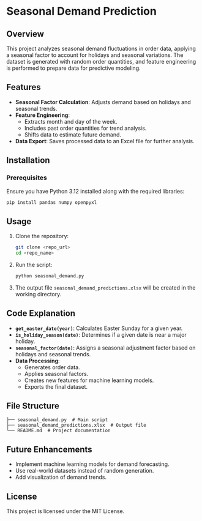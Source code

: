 # Seasonal Demand Prediction

## Overview
This project analyzes seasonal demand fluctuations in order data, applying a seasonal factor to account for holidays and seasonal variations. The dataset is generated with random order quantities, and feature engineering is performed to prepare data for predictive modeling.

## Features
- **Seasonal Factor Calculation**: Adjusts demand based on holidays and seasonal trends.
- **Feature Engineering**:
  - Extracts month and day of the week.
  - Includes past order quantities for trend analysis.
  - Shifts data to estimate future demand.
- **Data Export**: Saves processed data to an Excel file for further analysis.

## Installation
### Prerequisites
Ensure you have Python 3.12 installed along with the required libraries:
```bash
pip install pandas numpy openpyxl
```

## Usage
1. Clone the repository:
   ```bash
   git clone <repo_url>
   cd <repo_name>
   ```
2. Run the script:
   ```bash
   python seasonal_demand.py
   ```
3. The output file `seasonal_demand_predictions.xlsx` will be created in the working directory.

## Code Explanation
- **`get_easter_date(year)`**: Calculates Easter Sunday for a given year.
- **`is_holiday_season(date)`**: Determines if a given date is near a major holiday.
- **`seasonal_factor(date)`**: Assigns a seasonal adjustment factor based on holidays and seasonal trends.
- **Data Processing**:
  - Generates order data.
  - Applies seasonal factors.
  - Creates new features for machine learning models.
  - Exports the final dataset.

## File Structure
```
├── seasonal_demand.py  # Main script
├── seasonal_demand_predictions.xlsx  # Output file
└── README.md  # Project documentation
```

## Future Enhancements
- Implement machine learning models for demand forecasting.
- Use real-world datasets instead of random generation.
- Add visualization of demand trends.

## License
This project is licensed under the MIT License.


